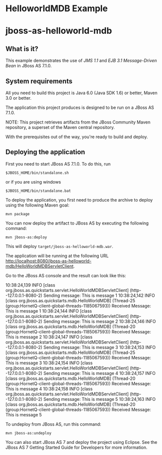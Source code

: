 HelloworldMDB Example
==================

jboss-as-helloworld-mdb
===============================

What is it?
-----------

This example demonstrates the use of *JMS 1.1* and *EJB 3.1 Message-Driven Bean* in JBoss AS 7.1.0.

System requirements
-------------------

All you need to build this project is Java 6.0 (Java SDK 1.6) or better, Maven
3.0 or better.

The application this project produces is designed to be run on a JBoss AS 7.1.0. 
 
NOTE:
This project retrieves artifacts from the JBoss Community Maven repository, a
superset of the Maven central repository.

With the prerequisites out of the way, you're ready to build and deploy.

Deploying the application
-------------------------
 
First you need to start JBoss AS 7.1.0. To do this, run
  
    $JBOSS_HOME/bin/standalone.sh
  
or if you are using windows
 
    $JBOSS_HOME/bin/standalone.bat

To deploy the application, you first need to produce the archive to deploy using
the following Maven goal:

    mvn package

You can now deploy the artifact to JBoss AS by executing the following command:

    mvn jboss-as:deploy

This will deploy `target/jboss-as-helloworld-mdb.war`.
 
The application will be running at the following URL <http://localhost:8080/jboss-as-helloworld-mdb/HelloWorldMDBServletClient>.

Go to the JBoss AS console and the result can look like this:

10:38:24,139 INFO  [class org.jboss.as.quickstarts.servlet.HelloWorldMDBServletClient] (http--127.0.0.1-8080-2) Sending message: This is message 1
10:38:24,142 INFO  [class org.jboss.as.quickstarts.mdb.HelloWorldMDB] (Thread-25 (group:HornetQ-client-global-threads-1185067593)) Received Message: This is message 1
10:38:24,144 INFO  [class org.jboss.as.quickstarts.servlet.HelloWorldMDBServletClient] (http--127.0.0.1-8080-2) Sending message: This is message 2
10:38:24,146 INFO  [class org.jboss.as.quickstarts.mdb.HelloWorldMDB] (Thread-20 (group:HornetQ-client-global-threads-1185067593)) Received Message: This is message 2
10:38:24,147 INFO  [class org.jboss.as.quickstarts.servlet.HelloWorldMDBServletClient] (http--127.0.0.1-8080-2) Sending message: This is message 3
10:38:24,153 INFO  [class org.jboss.as.quickstarts.mdb.HelloWorldMDB] (Thread-25 (group:HornetQ-client-global-threads-1185067593)) Received Message: This is message 3
10:38:24,154 INFO  [class org.jboss.as.quickstarts.servlet.HelloWorldMDBServletClient] (http--127.0.0.1-8080-2) Sending message: This is message 4
10:38:24,157 INFO  [class org.jboss.as.quickstarts.mdb.HelloWorldMDB] (Thread-20 (group:HornetQ-client-global-threads-1185067593)) Received Message: This is message 4
10:38:24,158 INFO  [class org.jboss.as.quickstarts.servlet.HelloWorldMDBServletClient] (http--127.0.0.1-8080-2) Sending message: This is message 5
10:38:24,163 INFO  [class org.jboss.as.quickstarts.mdb.HelloWorldMDB] (Thread-20 (group:HornetQ-client-global-threads-1185067593)) Received Message: This is message 5

To undeploy from JBoss AS, run this command:

    mvn jboss-as:undeploy

You can also start JBoss AS 7 and deploy the project using Eclipse. See the JBoss AS 7
Getting Started Guide for Developers for more information.
